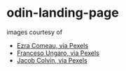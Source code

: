 # odin-landing-page

images courtesy of 
- [Ezra Comeau, via Pexels](https://www.pexels.com/photo/landscape-photography-of-mountain-and-body-of-water-2387418/)
- [Franceso Ungaro, via Pexels](https://www.pexels.com/photo/photo-of-forest-with-fog-1671324/)
- [Jacob Colvin, via Pexels](https://www.pexels.com/photo/scenic-photo-of-forest-with-sunlight-1757363/)